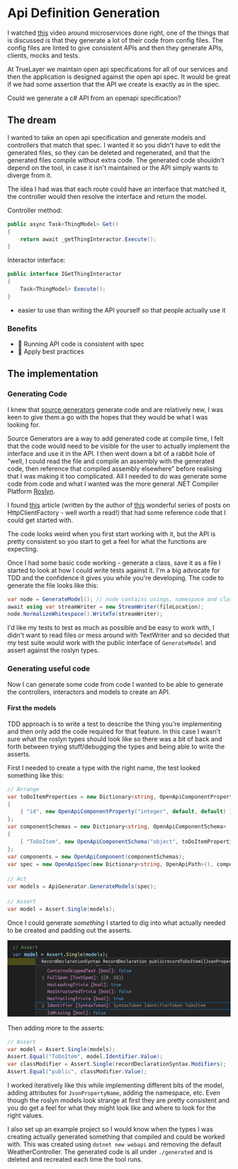 # Api Definition Generation

I watched [this]() video around microservices done right, one of the things that is discussed is that they generate a lot of their code from config files. The config files are linted to give consistent APIs and then they generate APIs, clients, mocks and tests.

At TrueLayer we maintain open api specifications for all of our services and then the application is designed against the open api spec. It would be great if we had some assertion that the API we create is exactly as in the spec.

Could we generate a c# API from an openapi specification?

## The dream

I wanted to take an open api specification and generate models and controllers that match that spec.
I wanted it so you didn't have to edit the generated files, so they can be deleted and regenerated, and that the generated files compile without extra code.
The generated code shouldn't depend on the tool, in case it isn't maintained or the API simply wants to diverge from it.

The idea I had was that each route could have an interface that matched it, the controller would then resolve the interface and return the model.

Controller method:

```csharp
public async Task<ThingModel> Get()
{
    return await _getThingInteractor.Execute();
}
```

Interactor interface:

```csharp
public interface IGetThingInteractor
{
    Task<ThingModel> Execute(); 
}
```

- easier to use than writing the API yourself so that people actually use it

### Benefits

- 🤩 Running API code is consistent with spec
- 🤩 Apply best practices

## The implementation

### Generating Code

I knew that [source generators](https://docs.microsoft.com/en-us/dotnet/csharp/roslyn-sdk/source-generators-overview) generate code and are relatively new, I was keen to give them a go with the hopes that they would be what I was looking for.

Source Generators are a way to add generated code at compile time, I felt that the code would need to be visible for the user to actually implement the interface and use it in the API.
I then went down a bit of a rabbit hole of "well, I could read the file and compile an assembly with the generated code, then reference that compiled assembly elsewhere" before realising that I was making it too complicated. All I needed to do was generate some code from code and what I wanted was the more general .NET Compiler Platform [Roslyn](https://github.com/dotnet/roslyn).

I found [this](https://www.stevejgordon.co.uk/getting-started-with-the-roslyn-apis-writing-code-with-code) article (written by the author of [this](https://www.stevejgordon.co.uk/introduction-to-httpclientfactory-aspnetcore) wonderful series of posts on HttpClientFactory - well worth a read!) that had some reference code that I could get started with.

The code looks weird when you first start working with it, but the API is pretty consistent so you start to get a feel for what the functions are expecting.

Once I had some basic code working - generate a class, save it as a file I started to look at how I could write tests against it. I'm a big advocate for TDD and the confidence it gives you while you're developing.
The code to generate the file looks like this:

```csharp
var node = GenerateModel(); // node contains usings, namespace and class to create one file
await using var streamWriter = new StreamWriter(fileLocation);
node.NormalizeWhitespace().WriteTo(streamWriter);
```

I'd like my tests to test as much as possible and be easy to work with, I didn't want to read files or mess around with TextWriter and so decided that my test suite would work with the public interface of `GenerateModel` and assert against the roslyn types.

### Generating useful code

Now I can generate some code from code I wanted to be able to generate the controllers, interactors and models to create an API.

#### First the models

TDD approach is to write a test to describe the thing you're implementing and then only add the code required for that feature. In this case I wasn't sure what the roslyn types should look like so there was a bit of back and forth between trying stuff/debugging the types and being able to write the asserts.

First I needed to create a type with the right name, the test looked something like this:

```csharp
// Arrange
var toDoItemProperties = new Dictionary<string, OpenApiComponentProperty>
{
    { "id", new OpenApiComponentProperty("integer", default, default) },
};
var componentSchemas = new Dictionary<string, OpenApiComponentSchema>
{
    { "ToDoItem", new OpenApiComponentSchema("object", toDoItemProperties) }
};
var components = new OpenApiComponent(componentSchemas);
var spec = new OpenApiSpec(new Dictionary<string, OpenApiPath>(), components);

// Act
var models = ApiGenerator.GenerateModels(spec);

// Assert
var model = Assert.Single(models);
```

Once I could generate _something_ I started to dig into what actually needed to be created and padding out the asserts.

![The model](./images/single-record.png)

Then adding more to the asserts:

```csharp
// Assert
var model = Assert.Single(models);
Assert.Equal("ToDoItem", model.Identifier.Value);
var classModifier = Assert.Single(recordDeclarationSyntax.Modifiers);
Assert.Equal("public", classModifier.Value);
```

I worked iteratively like this while implementing different bits of the model, adding attributes for `JsonPropertyName`, adding the namespace, etc. Even though the roslyn models look strange at first they are pretty consistent and you do get a feel for what they might look like and where to look for the right values.

I also set up an example project so I would know when the types I was creating actually generated something that compiled and could be worked with. This was created using `dotnet new webapi` and removing the default WeatherController. The generated code is all under `./generated` and is deleted and recreated each time the tool runs.
